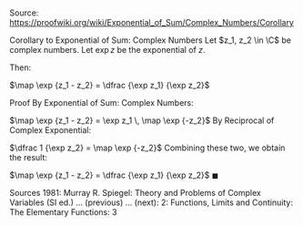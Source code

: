 # 

Source: https://proofwiki.org/wiki/Exponential_of_Sum/Complex_Numbers/Corollary

Corollary to Exponential of Sum: Complex Numbers
Let $z_1, z_2 \in \C$ be complex numbers.
Let $\exp z$ be the exponential of $z$.

Then:

$\map \exp {z_1 - z_2} = \dfrac {\exp z_1} {\exp z_2}$


Proof
By Exponential of Sum: Complex Numbers:

$\map \exp {z_1 - z_2} = \exp z_1 \, \map \exp {-z_2}$
By Reciprocal of Complex Exponential:

$\dfrac 1 {\exp z_2} = \map \exp {-z_2}$
Combining these two, we obtain the result:

$\map \exp {z_1 - z_2} = \dfrac {\exp z_1} {\exp z_2}$
$\blacksquare$


Sources
1981: Murray R. Spiegel: Theory and Problems of Complex Variables (SI ed.) ... (previous) ... (next): $2$: Functions, Limits and Continuity: The Elementary Functions: $3$




